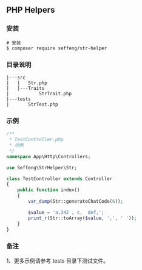 ## PHP Helpers

### 安装

```shell
# 安装
$ composer require seffeng/str-helper
```

### 目录说明

```
|---src
|   |   Str.php
|   |---Traits
|           StrTrait.php
|---tests
|       StrTest.php
```

### 示例

```php
/**
 * TestController.php
 * 示例
 */
namespace App\Http\Controllers;

use Seffeng\StrHelper\Str;

class TestController extends Controller
{
    public function index()
    {
        var_dump(Str::generateChatCode(6));

        $value = 'a,342 , c,  def,';
        print_r(Str::toArray($value, ',', ' '));
    }
}
```

### 备注

1、更多示例请参考 tests 目录下测试文件。